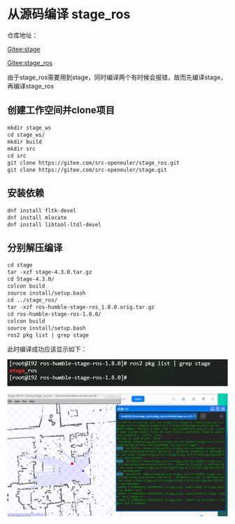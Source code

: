 # 从源码编译 stage_ros
仓库地址：

[Gitee:stage](https://gitee.com/src-openeuler/stage/tree/master)


[Gitee:stage_ros](https://gitee.com/src-openeuler/stage_ros/tree/humble/)



由于stage_ros需要用到stage，同时编译两个有时候会报错，故而先编译stage，再编译stage_ros
## 创建工作空间并clone项目
```angular2html
mkdir stage_ws
cd stage_ws/
mkdir build
mkdir src
cd src
git clone https://gitee.com/src-openeuler/stage_ros.git
git clone https://gitee.com/src-openeuler/stage.git
```
## 安装依赖
```angular2html
dnf install fltk-devel
dnf install mlocate
dnf install libtool-ltdl-devel
```

## 分别解压编译
```angular2html
cd stage
tar -xzf stage-4.3.0.tar.gz
cd Stage-4.3.0/
colcon build
source install/setup.bash
cd ../stage_ros/
tar -xzf ros-humble-stage-ros_1.8.0.orig.tar.gz
cd ros-humble-stage-ros-1.8.0/
colcon build
source install/setup.bash
ros2 pkg list | grep stage
```
此时编译成功应该显示如下：

![img.png](attachment/img.png)

![img.png](img.png)